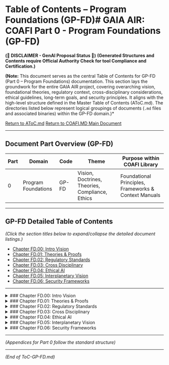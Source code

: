 
# Table of Contents – Program Foundations (GP-FD)# GAIA AIR: COAFI Part 0 - Program Foundations (GP-FD)

**(🚨 DISCLAIMER - GenAI Proposal Status 🚨)**
**(Generated Structures and Contents require Official Authority Check for tool Compliance and Certification.)**

**(Note:** This document serves as the central Table of Contents for GP-FD (Part 0 – Program Foundations) documentation. This section lays the groundwork for the entire GAIA AIR project, covering overarching vision, foundational theories, regulatory context, cross-disciplinary considerations, ethical guidelines, long-term goals, and security principles. It aligns with the high-level structure defined in the Master Table of Contents (AToC.md). The directories listed below represent logical groupings of documents (`.md` files and associated binaries) within the GP-FD domain.)*

[Return to AToC.md](../AToC.md)
[Return to COAFI.MD Main Document](../COAFI.md)

---

## Document Part Overview (GP-FD)

| Part | Domain | Code   | Theme                                           | Purpose within COAFI Library                      |
|------|--------|--------|-------------------------------------------------|---------------------------------------------------|
| 0    | Program Foundations | GP-FD | Vision, Doctrines, Theories, Compliance, Ethics | Foundational Principles, Frameworks & Context Manuals |

---

## GP-FD Detailed Table of Contents

*(Click the section titles below to expand/collapse the detailed document listings.)*

*   [Chapter FD.00: Intro Vision](#chapter-fd00-intro-vision)
*   [Chapter FD.01: Theories & Proofs](#chapter-fd01-theories--proofs)
*   [Chapter FD.02: Regulatory Standards](#chapter-fd02-regulatory-standards)
*   [Chapter FD.03: Cross Disciplinary](#chapter-fd03-cross-disciplinary)
*   [Chapter FD.04: Ethical AI](#chapter-fd04-ethical-ai)
*   [Chapter FD.05: Interplanetary Vision](#chapter-fd05-interplanetary-vision)
*   [Chapter FD.06: Security Frameworks](#chapter-fd06-security-frameworks)

---

<details>
<summary>### Chapter FD.00: Intro Vision</summary>

*Directory: `./GP-FD/00_Intro_Vision/`*
*Description: Establishes the overarching goals, vision, and roadmap for the GAIA AIR program and the COAFI framework.*

*   [GP-FD-00-000-IDX-A.md](./00_Intro_Vision/GP-FD-00-000-IDX-A.md): 00-000: Chapter Index - *(IDX)*
*   [GP-FD-00-001-OV-B.md](./00_Intro_Vision/GP-FD-00-001-OV-B.md): 00-001: Project Overview (Rev B) - *(OV)*
*   [GP-FD-00-002-OV-A.md](./00_Intro_Vision/GP-FD-00-002-OV-A.md): 00-002: Vision Statement - *(OV)*
*   [GP-FD-00-003-PLAN-A.md](./00_Intro_Vision/GP-FD-00-003-PLAN-A.md): 00-003: High-Level Program Plan - *(PLAN)*
*   [GP-FD-00-004-RPT-A.md](./00_Intro_Vision/GP-FD-00-004-RPT-A.md): 00-004: Stakeholder Report Template - *(RPT)*
*   [GP-FD-00-005-SDD-A.md](./00_Intro_Vision/GP-FD-00-005-SDD-A.md): 00-005: Conceptual System Design - *(SDD)*
*   [GP-FD-00-006-SPEC-A.md](./00_Intro_Vision/GP-FD-00-006-SPEC-A.md): 00-006: CFSI (Concept & Feasibility Study Input) - *(SPEC)*
*   [GP-FD-00-007-SPEC-A.md](./00_Intro_Vision/GP-FD-00-007-SPEC-A.md): 00-007: CEU (Core Engineering Units) - *(SPEC)*
*   [GP-FD-00-008-SPEC-A.md](./00_Intro_Vision/GP-FD-00-008-SPEC-A.md): 00-008: AGAD (Architectural Governance & Design) - *(SPEC)*
*   [GP-FD-00-009-SPEC-A.md](./00_Intro_Vision/GP-FD-00-009-SPEC-A.md): 00-009: URIF (Unified Requirements & Integration Framework) - *(SPEC)*
*   [GP-FD-00-010-SPEC-A.md](./00_Intro_Vision/GP-FD-00-010-SPEC-A.md): 00-010: e.G.A.I.As (Ethical General AI Assistants) - *(SPEC)*
*   [GP-FD-00-011-SPEC-A.md](./00_Intro_Vision/GP-FD-00-011-SPEC-A.md): 00-011: AGIS (Automated Governance & Information Systems) - *(SPEC)*
*   [GP-FD-00-012-SPEC-A.md](./00_Intro_Vision/GP-FD-00-012-SPEC-A.md): 00-012: FFI (Framework Foundation Integration) - *(SPEC)*
*   [GP-FD-00-013-SPEC-A.md](./00_Intro_Vision/GP-FD-00-013-SPEC-A.md): 00-013: TPSL/TPWD (Technical Publications Standard Language / Wiring Data) - *(SPEC)*
*   [GP-FD-00-014-SPEC-A.md](./00_Intro_Vision/GP-FD-00-014-SPEC-A.md): 00-014: Document Classification Standard - *(SPEC)*

</details>

<details>
<summary>### Chapter FD.01: Theories & Proofs</summary>

*Directory: `./GP-FD/01_Theories_Proofs/`*
*Description: Documents the theoretical foundations and scientific proofs that underpin the program.*

*   [GP-FD-01-000-IDX-A.md](./01_Theories_Proofs/GP-FD-01-000-IDX-A.md): 01-000: Chapter Index - *(IDX)*
*   [GP-FD-01-001-OV-A.md](./01_Theories_Proofs/GP-FD-01-001-OV-A.md): 01-001: Overview of Foundational Theories - *(OV)*
*   [GP-FD-01-002-OV-A.md](./01_Theories_Proofs/GP-FD-01-002-OV-A.md): 01-002: Quantum Propulsion Concepts - *(OV)*
*   [GP-FD-01-003-OV-A.md](./01_Theories_Proofs/GP-FD-01-003-OV-A.md): 01-003: Federated AI Architecture Overview - *(OV)*
*   [GP-FD-01-004-OV-B.md](./01_Theories_Proofs/GP-FD-01-004-OV-B.md): 01-004: BNNT/AMPEL Integration Theory (Rev B) - *(OV)*
*   [GP-FD-01-005-RES-A.md](./01_Theories_Proofs/GP-FD-01-005-RES-A.md): 01-005: Quantum Thruster Theoretical Proofs & Analysis - *(RES)*
*   [GP-FD-01-006-RES-A.md](./01_Theories_Proofs/GP-FD-01-006-RES-A.md): 01-006: AI Model Validation & Verification Research - *(RES)*
*   [GP-FD-01-007-OV-A.md](./01_Theories_Proofs/GP-FD-01-007-OV-A.md): 01-007: Heuritmática (Heuristic Informatics) Framework - *(OV)*
*   [GP-FD-01-008-REF-A.md](./01_Theories_Proofs/GP-FD-01-008-REF-A.md): 01-008: Reference: Robotics Braining Theory (RBT) - *(REF)*

</details>

<details>
<summary>### Chapter FD.02: Regulatory Standards</summary>

*Directory: `./GP-FD/02_Regulatory_Standards/`*
*Description: Establishes the regulatory framework and standards base for all program operations.*

*   [GP-FD-02-000-IDX-A.md](./02_Regulatory_Standards/GP-FD-02-000-IDX-A.md): 02-000: Chapter Index - *(IDX)*
*   [GP-FD-02-001-OV-A.md](./02_Regulatory_Standards/GP-FD-02-001-OV-A.md): 02-001: Overview of Applicable Standards - *(OV)*
*   [GP-FD-02-002-REQ-A.md](./02_Regulatory_Standards/GP-FD-02-002-REQ-A.md): 02-002: Airworthiness Regulations Summary (EASA, FAA, etc.) - *(REQ)*
*   [GP-FD-02-003-REQ-A.md](./02_Regulatory_Standards/GP-FD-02-003-REQ-A.md): 02-003: Space Systems Standards Summary (ECSS, NASA, etc.) - *(REQ)*
*   [GP-FD-02-004-REQ-A.md](./02_Regulatory_Standards/GP-FD-02-004-REQ-A.md): 02-004: Relevant ISO Standards (9001, 27001, 26262, etc.) - *(REQ)*
*   [GP-FD-02-005-OV-A.md](./02_Regulatory_Standards/GP-FD-02-005-OV-A.md): 02-005: COAFI Framework Alignment with Standards - *(OV)*
*   [GP-FD-02-006-SDD-A.md](./02_Regulatory_Standards/GP-FD-02-006-SDD-A.md): 02-006: AI Regulation Monitoring Process & Watchlist - *(SDD)*

</details>

<details>
<summary>### Chapter FD.03: Cross Disciplinary</summary>

*Directory: `./GP-FD/03_Cross_Disciplinary/`*
*Description: Documents research that spans multiple scientific and engineering disciplines.*

*   [GP-FD-03-000-IDX-A.md](./03_Cross_Disciplinary/GP-FD-03-000-IDX-A.md): 03-000: Chapter Index - *(IDX)*
*   [GP-FD-03-001-OV-A.md](./03_Cross_Disciplinary/GP-FD-03-001-OV-A.md): 03-001: Overview of Cross-Disciplinary Integration - *(OV)*
*   [GP-FD-03-002-OV-A.md](./03_Cross_Disciplinary/GP-FD-03-002-OV-A.md): 03-002: Multi-Physics Simulation Strategy - *(OV)*
*   [GP-FD-03-003-RPT-A.md](./03_Cross_Disciplinary/GP-FD-03-003-RPT-A.md): 03-003: Quantum Computing Applications in GAIA AIR - *(RPT)*
*   [GP-FD-03-004-RPT-A.md](./03_Cross_Disciplinary/GP-FD-03-004-RPT-A.md): 03-004: Vacuum Energy Research Relevance Report - *(RPT)*
*   [GP-FD-03-005-PLAN-A.md](./03_Cross_Disciplinary/GP-FD-03-005-PLAN-A.md): 03-005: Advanced Materials Research & Development Plan - *(PLAN)*
*   [GP-FD-03-006-LIST-A.md](./03_Cross_Disciplinary/GP-FD-03-006-LIST-A.md): 03-006: Strategic Partnerships List - *(LIST)*

</details>

<details>
<summary>### Chapter FD.04: Ethical AI</summary>

*Directory: `./GP-FD/04_Ethical_AI/`*
*Description: Defines the ethical policies, bias mitigation strategies, and explainability requirements for AI systems within GAIA AIR.*

*   [GP-FD-04-000-IDX-A.md](./04_Ethical_AI/GP-FD-04-000-IDX-A.md): 04-000: Chapter Index - *(IDX)*
*   [GP-FD-04-001-OV-A.md](./04_Ethical_AI/GP-FD-04-001-OV-A.md): 04-001: Overview of Ethical AI Framework - *(OV)*
*   [GP-FD-04-002-PLAN-A.md](./04_Ethical_AI/GP-FD-04-002-PLAN-A.md): 04-002: GAIA AIR Ethics Policy - *(PLAN)*
*   [GP-FD-04-003-PROC-A.md](./04_Ethical_AI/GP-FD-04-003-PROC-A.md): 04-003: AI Bias Detection and Mitigation Procedures - *(PROC)*
*   [GP-FD-04-004-REQ-A.md](./04_Ethical_AI/GP-FD-04-004-REQ-A.md): 04-004: Explainable AI (XAI) Requirements - *(REQ)*
*   [GP-FD-04-005-RPT-A.md](./04_Ethical_AI/GP-FD-04-005-RPT-A.md): 04-005: Ethical Considerations for Autonomous Decision-Making - *(RPT)*

</details>

<details>
<summary>### Chapter FD.05: Interplanetary Vision</summary>

*Directory: `./GP-FD/05_Interplanetary_Vision/`*
*Description: Placeholder documentation regarding long-term interplanetary goals and strategies.*

*   [GP-FD-05-001-OV-A.md](./05_Interplanetary_Vision/GP-FD-05-001-OV-A.md): 05-001: Long-Term Interplanetary Vision Overview - *(OV)*

</details>

<details>
<summary>### Chapter FD.06: Security Frameworks</summary>

*Directory: `./GP-FD/06_Security_Frameworks/`*
*Description: Analysis of internal certificate usage and trust frameworks (ATA, ATAS, ATAC) informing GAIA AIR security.*

*   [GP-FD-06-001-RPT-A.md](./06_Security_Frameworks/GP-FD-06-001-RPT-A.md): 06-001: Analysis of Security Certification Frameworks (e.g., Common Criteria) - *(RPT)*

</details>

---

*(Appendices for Part 0 follow the standard structure)*

---

*(End of ToC-GP-FD.md)*


